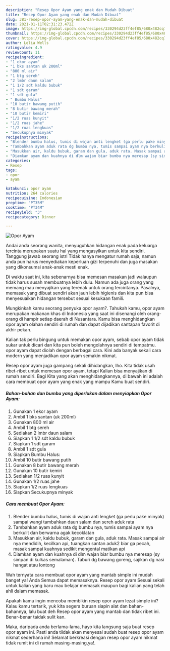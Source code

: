 ```yaml
---
description: "Resep Opor Ayam yang enak dan Mudah Dibuat"
title: "Resep Opor Ayam yang enak dan Mudah Dibuat"
slug: 381-resep-opor-ayam-yang-enak-dan-mudah-dibuat
date: 2021-01-11T02:31:23.472Z
image: https://img-global.cpcdn.com/recipes/330294d23ff4ef85/680x482cq70/opor-ayam-foto-resep-utama.jpg
thumbnail: https://img-global.cpcdn.com/recipes/330294d23ff4ef85/680x482cq70/opor-ayam-foto-resep-utama.jpg
cover: https://img-global.cpcdn.com/recipes/330294d23ff4ef85/680x482cq70/opor-ayam-foto-resep-utama.jpg
author: Lelia Wells
ratingvalue: 4.9
reviewcount: 11
recipeingredient:
- "1 ekor ayam"
- "1 bks santan uk 200ml"
- "800 ml air"
- "1 btg sereh"
- "2 lmbr daun salam"
- "1 1/2 sdt kaldu bubuk"
- "1 sdt garam"
- "1 sdt gula"
- " Bumbu Halus"
- "10 butir bawang putih"
- "8 butir bawang merah"
- "10 butir kemiri"
- "1/2 ruas kunyit"
- "1/2 ruas jahe"
- "1/2 ruas lengkuas"
- "Secukupnya minyak"
recipeinstructions:
- "Blender bumbu halus, tumis di wajan anti lengket (ga perlu pake minyak) sampai wangi tambahkan daun salam dan sereh aduk rata"
- "Tambahkan ayam aduk rata dg bumbu nya, tumis sampai ayam nya berkulit dan berwarna agak kecoklatan"
- "Masukkan air, kaldu bubuk, garam dan gula, aduk rata. Masak sampai air nya mendidih, kecilkan api, tuangkan santan aduk2 biar ga pecah, masak sampai kuahnya sedikit mengental matikan api"
- "Diamkan ayam dan kuahnya di dlm wajan biar bumbu nya meresap (sy simpan di kulkas semalaman). Taburi dg bawang goreng, sajikan dg nasi hangat atau lontong"
categories:
- Resep
tags:
- opor
- ayam

katakunci: opor ayam 
nutrition: 264 calories
recipecuisine: Indonesian
preptime: "PT35M"
cooktime: "PT34M"
recipeyield: "3"
recipecategory: Dinner

---
```



![Opor Ayam](https://img-global.cpcdn.com/recipes/330294d23ff4ef85/680x482cq70/opor-ayam-foto-resep-utama.jpg)

Andai anda seorang wanita, menyuguhkan hidangan enak pada keluarga tercinta merupakan suatu hal yang mengasyikan untuk kita sendiri. Tanggung jawab seorang istri Tidak hanya mengatur rumah saja, namun anda pun harus menyediakan keperluan gizi terpenuhi dan juga masakan yang dikonsumsi anak-anak mesti enak.

Di waktu  saat ini, kita sebenarnya bisa memesan masakan jadi walaupun tidak harus susah membuatnya lebih dulu. Namun ada juga orang yang memang mau menyajikan yang terenak untuk orang tercintanya. Pasalnya, memasak yang dibuat sendiri akan jauh lebih higienis dan kita pun bisa menyesuaikan hidangan tersebut sesuai kesukaan famili. 



Mungkinkah kamu seorang penyuka opor ayam?. Tahukah kamu, opor ayam merupakan makanan khas di Indonesia yang saat ini disenangi oleh orang-orang di hampir setiap daerah di Nusantara. Kamu bisa menghidangkan opor ayam olahan sendiri di rumah dan dapat dijadikan santapan favorit di akhir pekan.

Kalian tak perlu bingung untuk memakan opor ayam, sebab opor ayam tidak sukar untuk dicari dan kita pun boleh mengolahnya sendiri di tempatmu. opor ayam dapat diolah dengan berbagai cara. Kini ada banyak sekali cara modern yang menjadikan opor ayam semakin nikmat.

Resep opor ayam juga gampang sekali dihidangkan, lho. Kita tidak usah ribet-ribet untuk memesan opor ayam, tetapi Kalian bisa menyajikan di rumah sendiri. Bagi Kita yang akan menghidangkannya, di bawah ini adalah cara membuat opor ayam yang enak yang mampu Kamu buat sendiri.

<!--inarticleads1-->

##### Bahan-bahan dan bumbu yang diperlukan dalam menyiapkan Opor Ayam:

1. Gunakan 1 ekor ayam
1. Ambil 1 bks santan (uk 200ml)
1. Gunakan 800 ml air
1. Ambil 1 btg sereh
1. Sediakan 2 lmbr daun salam
1. Siapkan 1 1/2 sdt kaldu bubuk
1. Siapkan 1 sdt garam
1. Ambil 1 sdt gula
1. Siapkan  Bumbu Halus:
1. Ambil 10 butir bawang putih
1. Gunakan 8 butir bawang merah
1. Gunakan 10 butir kemiri
1. Sediakan 1/2 ruas kunyit
1. Gunakan 1/2 ruas jahe
1. Siapkan 1/2 ruas lengkuas
1. Siapkan Secukupnya minyak




<!--inarticleads2-->

##### Cara membuat Opor Ayam:

1. Blender bumbu halus, tumis di wajan anti lengket (ga perlu pake minyak) sampai wangi tambahkan daun salam dan sereh aduk rata
1. Tambahkan ayam aduk rata dg bumbu nya, tumis sampai ayam nya berkulit dan berwarna agak kecoklatan
1. Masukkan air, kaldu bubuk, garam dan gula, aduk rata. Masak sampai air nya mendidih, kecilkan api, tuangkan santan aduk2 biar ga pecah, masak sampai kuahnya sedikit mengental matikan api
1. Diamkan ayam dan kuahnya di dlm wajan biar bumbu nya meresap (sy simpan di kulkas semalaman). Taburi dg bawang goreng, sajikan dg nasi hangat atau lontong




Wah ternyata cara membuat opor ayam yang mantab simple ini mudah banget ya! Anda Semua dapat memasaknya. Resep opor ayam Sesuai sekali untuk kalian yang baru mau belajar memasak maupun bagi kalian yang telah ahli dalam memasak.

Apakah kamu ingin mencoba membikin resep opor ayam lezat simple ini? Kalau kamu tertarik, yuk kita segera buruan siapin alat dan bahan-bahannya, lalu buat deh Resep opor ayam yang mantab dan tidak ribet ini. Benar-benar taidak sulit kan. 

Maka, daripada anda berlama-lama, hayo kita langsung saja buat resep opor ayam ini. Pasti anda tiidak akan menyesal sudah buat resep opor ayam nikmat sederhana ini! Selamat berkreasi dengan resep opor ayam nikmat tidak rumit ini di rumah masing-masing,ya!.

